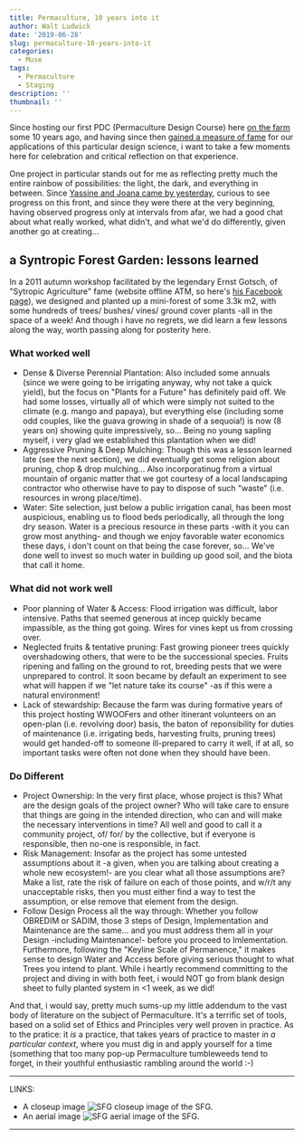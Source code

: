```yaml
---
title: Permaculture, 10 years into it
author: Walt Ludwick
date: '2019-06-28'
slug: permaculture-10-years-into-it
categories:
  - Muse
tags:
  - Permaculture
  - Staging
description: ''
thumbnail: ''
---
```


Since hosting our first PDC (Permaculture Design Course) here [on the farm](https://www.valedalama.net/en/) some 10 years ago, and having since then [gained a measure of fame](/permaculture_article.pdf) for our applications of this particular design science, i want to take a few moments here for celebration and critical reflection on that experience.

One project in particular stands out for me as reflecting pretty much the entire rainbow of possibilities: the light, the dark, and everything in between.  Since [Yassine and Joana came by yesterday](https://www.facebook.com/photo.php?fbid=2334561710198279&set=pcb.2334562676864849&type=3&__tn__=HH-R&eid=ARDQp5NICOtALbDcBDtxcC1DrtrgNCp75QX-BPyEHd_bLGjoqm3ZgBNOqeiWMdqs6zK-K3BVEqJ41plN), curious to see progress on this front, and since they were there at the very beginning, having observed progress only at intervals from afar, we had a good chat about what really worked, what didn't, and what we'd do differently, given another go at creating...

##  a Syntropic Forest Garden: lessons learned
In a 2011 autumn workshop facilitated by the legendary Ernst Gotsch, of "Sytropic Agriculture" fame (website offline ATM, so here's [his Facebook page](https://www.facebook.com/agendagotsch/)), we designed and planted up a mini-forest of some 3.3k m2, with some hundreds of trees/ bushes/ vines/ ground cover plants -all in the space of a week!  And though i have no regrets, we did learn a few lessons along the way, worth passing along for posterity here.

### What worked well
- Dense & Diverse Perennial Plantation: Also included some annuals (since we were going to be irrigating anyway, why not take a quick yield), but the focus on "Plants for a Future" has definitely paid off.  We had some losses, virtually all of which were simply not suited to the climate (e.g. mango and papaya), but everything else (including some odd couples, like the guava growing in shade of a sequoia!) is now (8 years on) showing quite impressively, so... Being no young sapling myself, i very glad we established this plantation when we did!
- Aggressive Pruning & Deep Mulching: Though this was a lesson learned late (see the next section), we did eventually get some religion about pruning, chop & drop mulching... Also incorporatinug from a virtual mountain of organic matter that we got courtesy of a local landscaping contractor who otherwise have to pay to dispose of such "waste" (i.e. resources in wrong place/time).
- Water: Site selection, just below a public irrigation canal, has been most auspicious, enabling us to flood beds periodically, all through the long dry season.  Water is a precious resource in these parts -with it you can grow most anything- and though we enjoy favorable water economics these days, i don't count on that being the case forever, so... We've done well to invest so much water in building up good soil, and the biota that call it home.

### What did not work well
- Poor planning of Water & Access:  Flood irrigation was difficult, labor intensive.  Paths that seemed generous at incep quickly became impassible, as the thing got going.  Wires for vines kept us from crossing over.  
- Neglected fruits & tentative pruning:  Fast growing pioneer trees quickly overshadowing others, that were to be the successional species.  Fruits ripening and falling on the ground to rot, breeding pests that we were unprepared to control.  It soon became by default an experiment to see what will happen if we "let nature take its course" -as if this were a natural environment!
- Lack of stewardship: Because the farm was during formative years of this project hosting WWOOFers and other itinerant volunteers on an open-plan (i.e. revolving door) basis, the baton of reponsibility for duties of maintenance (i.e. irrigating  beds, harvesting fruits, pruning trees) would get handed-off to someone ill-prepared to carry it well, if at all, so important tasks were often not done when they should have been.

### Do Different
- Project Ownership: In the very first place, whose project is this? What are the design goals of the project owner? Who will take care to ensure that things are going in the intended direction, who can and will make the necessary interventions in time?  All well and good to call it a community project, of/ for/ by the collective, but if everyone is responsible, then no-one is responsible, in fact.
- Risk Management: Insofar as the project has some untested assumptions about it -a given, when you are talking about creating a whole new ecosystem!- are you clear what all those assumptions are?  Make a list, rate the risk of failure on each of those points, and w/r/t any unacceptable risks, then you must either find a way to test the assumption, or else remove that element from the design.
- Follow Design Process all the way through: Whether you follow OBREDIM or SADIM, those 3 steps of Design, Implementation and Maintenance are the same... and you must address them all in your Design -including Maintenance!- before you proceed to Imlementation.  Furthermore, following the "Keyline Scale of Permanence," it makes sense to design Water and Access before giving serious thought to what Trees you intend to plant.
While i heartly recommend committing to the project and diving in with both feet, i would NOT go from blank design sheet to fully planted system in <1 week, as we did!

And that, i would say, pretty much sums-up my little addendum to the vast body of literature on the subject of Permaculture.  It's a terrific set of tools, based on a solid set of Ethics and Principles very well proven in practice.  As to the pratice: it *is* a practice, that takes years of practice to master _in a particular context_, where you must dig in and apply yourself for a time (something that too many pop-up Permaculture tumbleweeds tend to forget, in their youthful enthusiastic rambling around the world :-)

_____
LINKS:

- A closeup image ![SFG closeup image](https://i.imgur.com/Bg6FQl3h.jpg) of the SFG.
- An aerial image ![SFG aerial image](https://i.imgur.com/ZBh3v9ah.jpg) of the SFG.
_____
